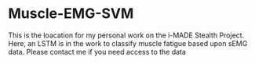 # Muscle-EMG-SVM

This is the loacation for my personal work on the i-MADE Stealth Project. Here, an LSTM is in the work to classify muscle fatigue based upon sEMG data. 
Please contact me if you need access to the data 
